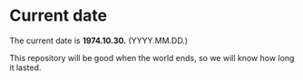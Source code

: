 # Current date

The current date is **1974.10.30.** (YYYY.MM.DD.)

This repository will be good when the world ends, so we will know how long it lasted.
